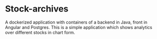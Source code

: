 # Stock-archives
A dockerized application with containers of a backend in Java, front in Angular and Postgres. This is a simple application which shows analytics over different stocks in chart form.
